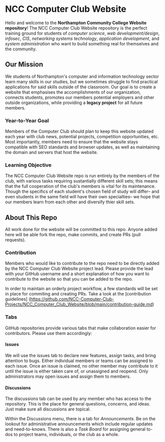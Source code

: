 # NCC Computer Club Website 
Hello and welcome to the **Northampton Community College Website repository**! The NCC Computer Club Website repository is the perfect training ground for students of *computer science*, *web development/design*, *infosec*, *CIS*, *networking systems technology*, *application development*, and *system administration* who want to build something real for themselves and the community. 

## Our Mission
We students of Northampton's computer and information technology sector learn many skills in our studies, but we sometimes struggle to find practical applications for said skills outside of the classroom. Our goal is to create a website that emphasises the accomplishments of our organization, connects students, promotes our members potential employers and other outside organizations, while providing a **legacy project** for all future members.

### Year-to-Year Goal
Members of the Computer Club should plan to keep this website updated each year with club news, potential projects, competition opportunities, etc. Most importantly, members need to ensure that the website stays compatible with SEO standards and browser updates, as well as maintaining the domain and servers that host the website.

### Learning Objective
The NCC Computer Club Website repo is run entirely by the members of the club, with various tasks requiring sustantially different skill sets; this means that the full cooperation of the club's members is vital for its maintenance. Though the specifics of each student's chosen field of study will differ– and even students in the same field will have their own specialties– we hope that our members learn from each other and diversify thier skill sets. 

## About This Repo
All work done for the website will be committed to this repo. Anyone added here will be able fork the repo, make commits, and create PRs (pull requests). 

### Contribution
Members who would like to contribute to the repo need to be directly added by the NCC Computer Club Website project lead. Please provide the lead with your GitHub username and a short explanation of how you want to contribute to the website so that you can be added to the repo. 

In order to maintain an orderly project workflow, a few standards will be set in place for commiting and creating PRs. Take a look at the [contribution guidelines] (https://github.com/NCC-Computer-Club-Projects/NCC_Computer_Club_Website/blob/main/contribution-guide.md)
### Tabs
GitHub repositories provide various tabs that make collaboration easier for contributors. Please use them accordingly:

#### Issues
We will use the issues tab to declare new features, assign tasks, and bring attention to bugs. Either individual members or teams can be assigned to each issue. Once an issue is claimed, no other member may contribute to it until the issue is either taken care of, or unassigned and reopend. Only administrators may open issues and assign them to members.

#### Discussions
The discussions tab can be used by any member who has access to the repository. This is the place for general questions, concerns, and ideas. Just make sure all discussions are topical.

Within the Discussions menu, there is a tab for *Announcements*. Be on the lookout for administrative announcements which include regular updates and need-to-knows. There is also a *Task Board* for assigning general to-dos to project teams, individuals, or the club as a whole.